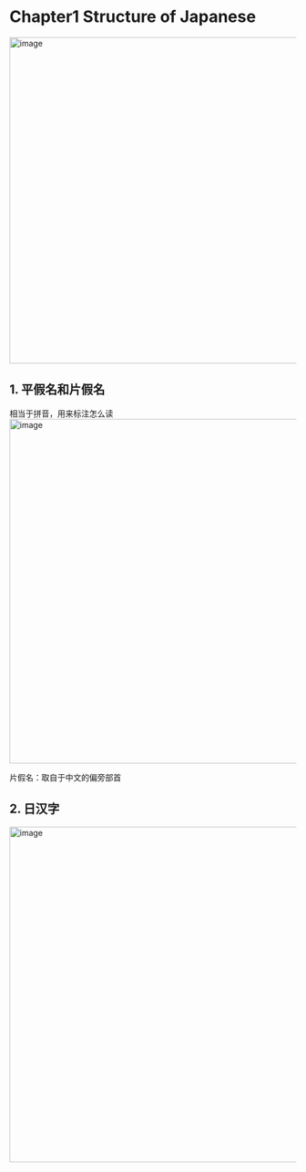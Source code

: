 # Chapter1 Structure of Japanese
<img width="572" alt="image" src="https://user-images.githubusercontent.com/105503216/209347836-26ad77e4-e1cd-4660-a613-7212b78ac068.png">

## 1. 平假名和片假名
相当于拼音，用来标注怎么读     
<img width="604" alt="image" src="https://user-images.githubusercontent.com/105503216/209347401-a5039870-ea01-4894-af03-30e291523666.png">  

片假名：取自于中文的偏旁部首  

## 2. 日汉字
<img width="588" alt="image" src="https://user-images.githubusercontent.com/105503216/209347139-2c2d8620-752a-4fc2-a033-eeab49808f62.png">

